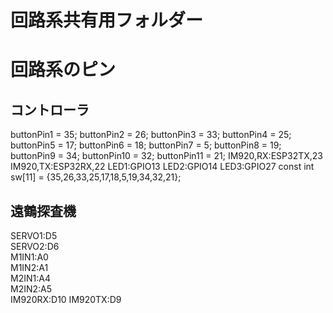 # 回路系共有用フォルダー
# 回路系のピン
## コントローラ
buttonPin1 = 35; 
buttonPin2 = 26;
buttonPin3 = 33;
buttonPin4 = 25;
buttonPin5 = 17;
buttonPin6 = 18;
buttonPin7 = 5;
buttonPin8 = 19;
buttonPin9 = 34;
buttonPin10 = 32; 
buttonPin11 = 21;
IM920,RX:ESP32TX,23
IM920,TX:ESP32RX,22
LED1:GPIO13
LED2:GPIO14
LED3:GPIO27
const int sw[11] = {35,26,33,25,17,18,5,19,34,32,21}; 
## 遠鶴探査機  
SERVO1:D5  
SERVO2:D6  
M1IN1:A0  
M1IN2:A1  
M2IN1:A4  
M2IN2:A5  
IM920RX:D10
IM920TX:D9 